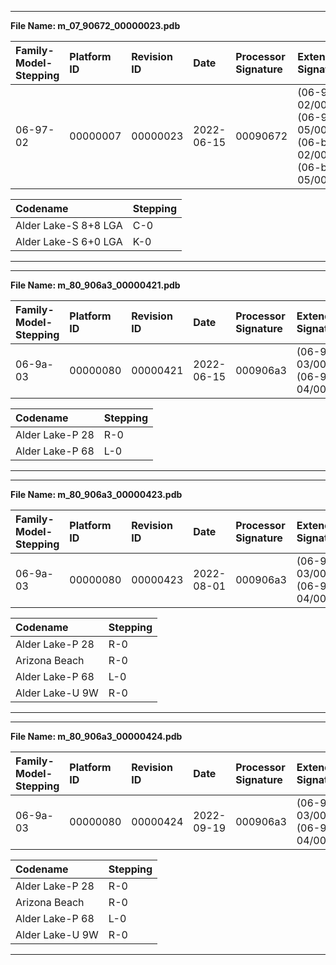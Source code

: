 ___
**File Name: m_07_90672_00000023.pdb**

 | Family-Model-Stepping | Platform ID | Revision ID | Date | Processor Signature | Extended Signature |
 | :--------------------- | :----------- | :----------- | :---- | :------------------- | :------------------ |
 | 06-97-02 | 00000007 | 00000023 | 2022-06-15 | 00090672 |  (06-97-02/00000007) (06-97-05/00000007) (06-bf-02/00000007) (06-bf-05/00000007) |

 | Codename | Stepping |
 | :--- | :--- |
 | Alder Lake-S 8+8 LGA | C-0 |
 | Alder Lake-S 6+0 LGA | K-0 |
___

___
**File Name: m_80_906a3_00000421.pdb**

 | Family-Model-Stepping | Platform ID | Revision ID | Date | Processor Signature | Extended Signature |
 | :--------------------- | :----------- | :----------- | :---- | :------------------- | :------------------ |
 | 06-9a-03 | 00000080 | 00000421 | 2022-06-15 | 000906a3 |  (06-9a-03/00000080) (06-9a-04/00000080) |

 | Codename | Stepping |
 | :--- | :--- |
 | Alder Lake-P 28 | R-0 |
 | Alder Lake-P 68 | L-0 |
___

___
**File Name: m_80_906a3_00000423.pdb**

 | Family-Model-Stepping | Platform ID | Revision ID | Date | Processor Signature | Extended Signature |
 | :--------------------- | :----------- | :----------- | :---- | :------------------- | :------------------ |
 | 06-9a-03 | 00000080 | 00000423 | 2022-08-01 | 000906a3 |  (06-9a-03/00000080) (06-9a-04/00000080) |

 | Codename | Stepping |
 | :--- | :--- |
 | Alder Lake-P 28 | R-0 |
 | Arizona Beach | R-0 |
 | Alder Lake-P 68 | L-0 |
 | Alder Lake-U 9W | R-0 |
___

___
**File Name: m_80_906a3_00000424.pdb**

 | Family-Model-Stepping | Platform ID | Revision ID | Date | Processor Signature | Extended Signature |
 | :--------------------- | :----------- | :----------- | :---- | :------------------- | :------------------ |
 | 06-9a-03 | 00000080 | 00000424 | 2022-09-19 | 000906a3 |  (06-9a-03/00000080) (06-9a-04/00000080) |

 | Codename | Stepping |
 | :--- | :--- |
 | Alder Lake-P 28 | R-0 |
 | Arizona Beach | R-0 |
 | Alder Lake-P 68 | L-0 |
 | Alder Lake-U 9W | R-0 |

___

